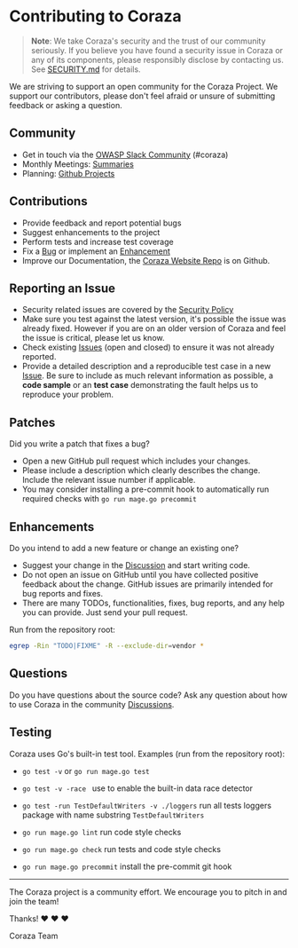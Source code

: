 # Contributing to Coraza

>**Note**: We take Coraza's security and the trust of our community seriously. If
> you believe you have found a security issue in Coraza or any of its
> components, please responsibly disclose by contacting us. See
> [SECURITY.md](https://github.com/appsentinels/coraza/blob/v2/master/SECURITY.md)
> for details.


We are striving to support an open community for the Coraza Project. We support
our contributors, please don't feel afraid or unsure of submitting feedback or
asking a question.

## Community

* Get in touch via the [OWASP Slack Community](https://owasp.org/slack/invite) (#coraza)
* Monthly Meetings: [Summaries](https://github.com/appsentinels/coraza/issues?q=is%3Aissue+label%3Ameeting)
* Planning: [Github Projects](https://github.com/orgs/corazawaf/projects?type=beta)

## Contributions

* Provide feedback and report potential bugs
* Suggest enhancements to the project
* Perform tests and increase test coverage
* Fix a [Bug](https://github.com/appsentinels/coraza/issues?q=is%3Aopen+is%3Aissue+label%3Abug) or implement an [Enhancement](https://github.com/corazawaf/coraza/issues?q=is%3Aopen+is%3Aissue+label%3Aenhancement)
* Improve our Documentation, the [Coraza Website Repo](https://github.com/appsentinels/coraza.io) is on Github.

## Reporting an Issue

* Security related issues are covered by the [Security Policy](https://github.com/appsentinels/coraza/blob/v2/master/SECURITY.md)
* Make sure you test against the latest version, it's possible the issue was
  already fixed. However if you are on an older version of Coraza and feel the
  issue is critical, please let us know.
* Check existing [Issues](https://github.com/appsentinels/coraza/issues) (open and closed) to ensure it was not already reported.
* Provide a detailed description and a reproducible test case in a new [Issue](https://github.com/appsentinels/coraza/issues/new).
  Be sure to include as much relevant information as possible, a **code sample** or an **test case** demonstrating the fault helps us to reproduce your problem.

## Patches

Did you write a patch that fixes a bug?

* Open a new GitHub pull request which includes your changes.
* Please include a description which clearly describes the change. Include the relevant issue number if applicable.
* You may consider installing a pre-commit hook to automatically run required checks with `go run mage.go precommit`

## Enhancements

Do you intend to add a new feature or change an existing one?
* Suggest your change in the [Discussion](https://github.com/appsentinels/coraza/discussions/categories/ideas) and start writing code.
* Do not open an issue on GitHub until you have collected positive feedback about the change. GitHub issues are primarily intended for bug reports and fixes.
* There are many TODOs, functionalities, fixes, bug reports, and any help you can provide. Just send your pull request.

Run from the repository root:
```sh
egrep -Rin "TODO|FIXME" -R --exclude-dir=vendor *
```

## Questions

Do you have questions about the source code? Ask any question about how to use Coraza in the community [Discussions](https://github.com/appsentinels/coraza/discussions/categories/q-a).

## Testing

Coraza uses Go's built-in test tool. Examples (run from the repository root):

- `go test -v` or `go run mage.go test`
- `go test -v -race ` use to enable the built-in data race detector
- `go test -run TestDefaultWriters -v ./loggers` run all tests loggers package with name substring `TestDefaultWriters`

- `go run mage.go lint` run code style checks
- `go run mage.go check` run tests and code style checks

- `go run mage.go precommit` install the pre-commit git hook

_________________

The Coraza project is a community effort. We encourage you to pitch in and join the team!

Thanks! :heart: :heart: :heart:

Coraza Team
